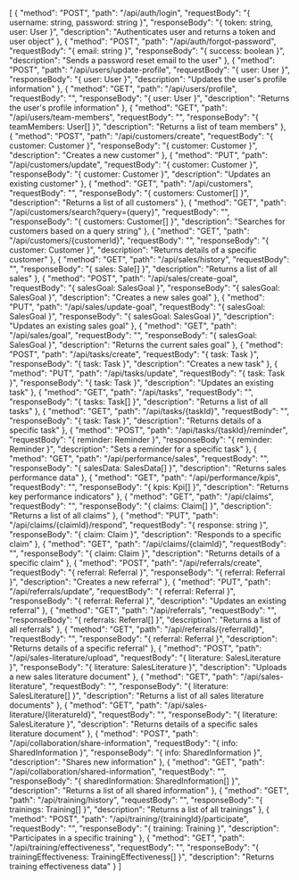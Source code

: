 [
  {
    "method": "POST",
    "path": "/api/auth/login",
    "requestBody": "{ username: string, password: string }",
    "responseBody": "{ token: string, user: User }",
    "description": "Authenticates user and returns a token and user object"
  },
  {
    "method": "POST",
    "path": "/api/auth/forgot-password",
    "requestBody": "{ email: string }",
    "responseBody": "{ success: boolean }",
    "description": "Sends a password reset email to the user"
  },
  {
    "method": "POST",
    "path": "/api/users/update-profile",
    "requestBody": "{ user: User }",
    "responseBody": "{ user: User }",
    "description": "Updates the user's profile information"
  },
  {
    "method": "GET",
    "path": "/api/users/profile",
    "requestBody": "",
    "responseBody": "{ user: User }",
    "description": "Returns the user's profile information"
  },
  {
    "method": "GET",
    "path": "/api/users/team-members",
    "requestBody": "",
    "responseBody": "{ teamMembers: User[] }",
    "description": "Returns a list of team members"
  },
  {
    "method": "POST",
    "path": "/api/customers/create",
    "requestBody": "{ customer: Customer }",
    "responseBody": "{ customer: Customer }",
    "description": "Creates a new customer"
  },
  {
    "method": "PUT",
    "path": "/api/customers/update",
    "requestBody": "{ customer: Customer }",
    "responseBody": "{ customer: Customer }",
    "description": "Updates an existing customer"
  },
  {
    "method": "GET",
    "path": "/api/customers",
    "requestBody": "",
    "responseBody": "{ customers: Customer[] }",
    "description": "Returns a list of all customers"
  },
  {
    "method": "GET",
    "path": "/api/customers/search?query={query}",
    "requestBody": "",
    "responseBody": "{ customers: Customer[] }",
    "description": "Searches for customers based on a query string"
  },
  {
    "method": "GET",
    "path": "/api/customers/{customerId}",
    "requestBody": "",
    "responseBody": "{ customer: Customer }",
    "description": "Returns details of a specific customer"
  },
  {
    "method": "GET",
    "path": "/api/sales/history",
    "requestBody": "",
    "responseBody": "{ sales: Sale[] }",
    "description": "Returns a list of all sales"
  },
  {
    "method": "POST",
    "path": "/api/sales/create-goal",
    "requestBody": "{ salesGoal: SalesGoal }",
    "responseBody": "{ salesGoal: SalesGoal }",
    "description": "Creates a new sales goal"
  },
  {
    "method": "PUT",
    "path": "/api/sales/update-goal",
    "requestBody": "{ salesGoal: SalesGoal }",
    "responseBody": "{ salesGoal: SalesGoal }",
    "description": "Updates an existing sales goal"
  },
  {
    "method": "GET",
    "path": "/api/sales/goal",
    "requestBody": "",
    "responseBody": "{ salesGoal: SalesGoal }",
    "description": "Returns the current sales goal"
  },
  {
    "method": "POST",
    "path": "/api/tasks/create",
    "requestBody": "{ task: Task }",
    "responseBody": "{ task: Task }",
    "description": "Creates a new task"
  },
  {
    "method": "PUT",
    "path": "/api/tasks/update",
    "requestBody": "{ task: Task }",
    "responseBody": "{ task: Task }",
    "description": "Updates an existing task"
  },
  {
    "method": "GET",
    "path": "/api/tasks",
    "requestBody": "",
    "responseBody": "{ tasks: Task[] }",
    "description": "Returns a list of all tasks"
  },
  {
    "method": "GET",
    "path": "/api/tasks/{taskId}",
    "requestBody": "",
    "responseBody": "{ task: Task }",
    "description": "Returns details of a specific task"
  },
  {
    "method": "POST",
    "path": "/api/tasks/{taskId}/reminder",
    "requestBody": "{ reminder: Reminder }",
    "responseBody": "{ reminder: Reminder }",
    "description": "Sets a reminder for a specific task"
  },
  {
    "method": "GET",
    "path": "/api/performance/sales",
    "requestBody": "",
    "responseBody": "{ salesData: SalesData[] }",
    "description": "Returns sales performance data"
  },
  {
    "method": "GET",
    "path": "/api/performance/kpis",
    "requestBody": "",
    "responseBody": "{ kpis: Kpi[] }",
    "description": "Returns key performance indicators"
  },
  {
    "method": "GET",
    "path": "/api/claims",
    "requestBody": "",
    "responseBody": "{ claims: Claim[] }",
    "description": "Returns a list of all claims"
  },
  {
    "method": "PUT",
    "path": "/api/claims/{claimId}/respond",
    "requestBody": "{ response: string }",
    "responseBody": "{ claim: Claim }",
    "description": "Responds to a specific claim"
  },
  {
    "method": "GET",
    "path": "/api/claims/{claimId}",
    "requestBody": "",
    "responseBody": "{ claim: Claim }",
    "description": "Returns details of a specific claim"
  },
  {
    "method": "POST",
    "path": "/api/referrals/create",
    "requestBody": "{ referral: Referral }",
    "responseBody": "{ referral: Referral }",
    "description": "Creates a new referral"
  },
  {
    "method": "PUT",
    "path": "/api/referrals/update",
    "requestBody": "{ referral: Referral }",
    "responseBody": "{ referral: Referral }",
    "description": "Updates an existing referral"
  },
  {
    "method": "GET",
    "path": "/api/referrals",
    "requestBody": "",
    "responseBody": "{ referrals: Referral[] }",
    "description": "Returns a list of all referrals"
  },
  {
    "method": "GET",
    "path": "/api/referrals/{referralId}",
    "requestBody": "",
    "responseBody": "{ referral: Referral }",
    "description": "Returns details of a specific referral"
  },
  {
    "method": "POST",
    "path": "/api/sales-literature/upload",
    "requestBody": "{ literature: SalesLiterature }",
    "responseBody": "{ literature: SalesLiterature }",
    "description": "Uploads a new sales literature document"
  },
  {
    "method": "GET",
    "path": "/api/sales-literature",
    "requestBody": "",
    "responseBody": "{ literature: SalesLiterature[] }",
    "description": "Returns a list of all sales literature documents"
  },
  {
    "method": "GET",
    "path": "/api/sales-literature/{literatureId}",
    "requestBody": "",
    "responseBody": "{ literature: SalesLiterature }",
    "description": "Returns details of a specific sales literature document"
  },
  {
    "method": "POST",
    "path": "/api/collaboration/share-information",
    "requestBody": "{ info: SharedInformation }",
    "responseBody": "{ info: SharedInformation }",
    "description": "Shares new information"
  },
  {
    "method": "GET",
    "path": "/api/collaboration/shared-information",
    "requestBody": "",
    "responseBody": "{ sharedInformation: SharedInformation[] }",
    "description": "Returns a list of all shared information"
  },
  {
    "method": "GET",
    "path": "/api/training/history",
    "requestBody": "",
    "responseBody": "{ trainings: Training[] }",
    "description": "Returns a list of all trainings"
  },
  {
    "method": "POST",
    "path": "/api/training/{trainingId}/participate",
    "requestBody": "",
    "responseBody": "{ training: Training }",
    "description": "Participates in a specific training"
  },
  {
    "method": "GET",
    "path": "/api/training/effectiveness",
    "requestBody": "",
    "responseBody": "{ trainingEffectiveness: TrainingEffectiveness[] }",
    "description": "Returns training effectiveness data"
  }
]